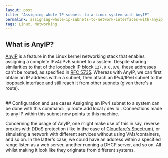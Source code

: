```yaml
---
layout: post
title: "Assigning whole IP subnets to a Linux system with AnyIP"
permalink: assigning-whole-ip-subnets-to-network-interfaces-with-anyip
tags: Linux, Networking
---
```


## What is AnyIP?
[AnyIP](https://git.kernel.org/pub/scm/linux/kernel/git/torvalds/linux.git/commit/?id=ab79ad14a2d51e95f0ac3cef7cd116a57089ba82) is a feature in the Linux kernel networking stack that enables assigning a complete IPv4/IPv6 subnet to a system. Despite sharing similarities to that of the loopback IP block `127.0.0.0/8`, these addresses can't be routed, as specified in [RFC 5735](https://datatracker.ietf.org/doc/html/rfc5735#section-3). Whereas with AnyIP, we can first obtain an IP address within a subnet, then attach an IPv4/IPv6 subnet to the loopback interface and still reach it from other subnets (given there's a route).

<br>
## Configuration and use cases
Assigning an IPv4 subnet to a system can be done with this command: `ip route add local <IPv4 or IPv6 subnet>/<cidr> dev lo`. Connections made to any IP within this subnet now points to this machine.

Concerning the usage of AnyIP, one might make use of this in say, reverse proxies with DDoS protection (like in the case of [Cloudfare's Spectrum](https://blog.cloudflare.com/how-we-built-spectrum/)), or simulating a network with different services without using VMs/containers, and so on. In the latter's case, we could have an address within a specified range listen as a web server, another running a DHCP server, and so on. All whilst making it look like they originate from different systems.
